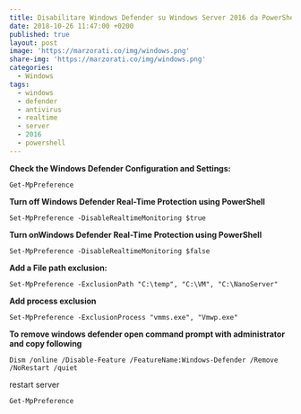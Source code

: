 ```yaml
---
title: Disabilitare Windows Defender su Windows Server 2016 da PowerShell
date: 2018-10-26 11:47:00 +0200
published: true
layout: post
image: 'https://marzorati.co/img/windows.png'
share-img: 'https://marzorati.co/img/windows.png'
categories:
  - Windows
tags:
  - windows
  - defender
  - antivirus
  - realtime
  - server
  - 2016
  - powershell
---
```

**Check the Windows Defender Configuration and Settings:**   

	Get-MpPreference

**Turn off Windows Defender Real-Time Protection using PowerShell**   

	Set-MpPreference -DisableRealtimeMonitoring $true

**Turn onWindows Defender Real-Time Protection using PowerShell**   

	Set-MpPreference -DisableRealtimeMonitoring $false

**Add a File path exclusion:**   

	Set-MpPreference -ExclusionPath "C:\temp", "C:\VM", "C:\NanoServer"

**Add process exclusion**   

	Set-MpPreference -ExclusionProcess "vmms.exe", "Vmwp.exe"

 

**To remove windows defender open command prompt with administrator and copy following**   

	Dism /online /Disable-Feature /FeatureName:Windows-Defender /Remove /NoRestart /quiet

restart server   

	Get-MpPreference 